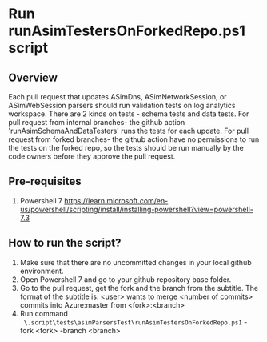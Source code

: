 # Run runAsimTestersOnForkedRepo.ps1 script

## Overview

Each pull request that updates ASimDns, ASimNetworkSession, or ASimWebSession parsers should run validation tests on log analytics workspace.
There are 2 kinds on tests - schema tests and data tests.
For pull request from internal branches- the github action 'runAsimSchemaAndDataTesters' runs the tests for each update.
For pull request from forked branches- the github action have no permissions to run the tests on the forked repo, so the tests should be run manually by the code owners before they approve the pull request.

## Pre-requisites

1. Powershell 7
   https://learn.microsoft.com/en-us/powershell/scripting/install/installing-powershell?view=powershell-7.3

## How to run the script?

1. Make sure that there are no uncommitted changes in your local github environment.
2. Open Powershell 7 and go to your github repository base folder.
3. Go to the pull request, get the fork and the branch from the subtitle.
The format of the subtitle is: \<user\> wants to merge \<number of commits\> commits into Azure:master from \<fork\>:\<branch\>
3. Run command  `.\.script\tests\asimParsersTest\runAsimTestersOnForkedRepo.ps1` -fork \<fork\> -branch \<branch\>